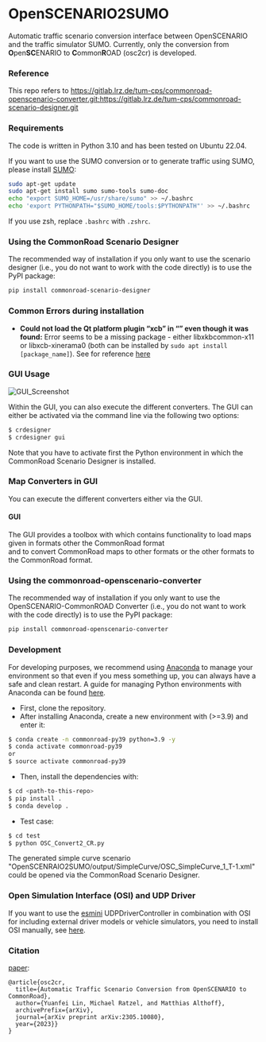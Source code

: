 # OpenSCENARIO2SUMO
Automatic traffic scenario conversion interface between OpenSCENARIO and the traffic simulator SUMO. Currently, only the conversion from **O**pen**SC**ENARIO to **C**ommon**R**OAD (osc2cr) is developed.<br>

### Reference
This repo refers to https://gitlab.lrz.de/tum-cps/commonroad-openscenario-converter.git;https://gitlab.lrz.de/tum-cps/commonroad-scenario-designer.git

### Requirements
The code is written in Python 3.10 and has been tested on Ubuntu 22.04. 

If you want to use the SUMO conversion or to generate traffic using SUMO, please install 
[SUMO](https://sumo.dlr.de/docs/index.html):
```bash
sudo apt-get update
sudo apt-get install sumo sumo-tools sumo-doc
echo "export SUMO_HOME=/usr/share/sumo" >> ~/.bashrc
echo 'export PYTHONPATH="$SUMO_HOME/tools:$PYTHONPATH"' >> ~/.bashrc
```
If you use zsh, replace `.bashrc` with `.zshrc`.


### Using the CommonRoad Scenario Designer
The recommended way of installation if you only want to use the scenario designer (i.e., you do not want to work with the code directly) is to use the PyPI package:
```bash
pip install commonroad-scenario-designer
```


### Common Errors during installation

- **Could not load the Qt platform plugin “xcb” in “” even though it was found:** Error seems to be a missing package - either libxkbcommon-x11 or libxcb-xinerama0 (both can be installed by ```sudo apt install [package_name]```). See for reference [here](https://discuss.pixls.us/t/solved-could-not-load-the-qt-platform-plugin-xcb-in-even-though-it-was-found/17677/9)




### GUI Usage

![GUI_Screenshot](docs/source/details/images/gui_screenshot.png)

Within the GUI, you can also execute the different converters.
The GUI can either be activated via the command line via the following two options:

```bash
$ crdesigner
$ crdesigner gui
```
Note that you have to activate first the Python environment in which the CommonRoad Scenario Designer is installed.

### Map Converters in GUI
You can execute the different converters either via the GUI.

#### GUI
The GUI provides a toolbox with which contains functionality to load maps given in formats other the CommonRoad format   
and to convert CommonRoad maps to other formats or the other formats to the CommonRoad format.




### Using the commonroad-openscenario-converter
The recommended way of installation if you only want to use the OpenSCENARIO-CommonROAD Converter
(i.e., you do not want to work with the code directly) is to use the PyPI package:
```bash
pip install commonroad-openscenario-converter
```
### Development
For developing purposes, we recommend using [Anaconda](https://www.anaconda.com/) to manage your environment so that
even if you mess something up, you can always have a safe and clean restart. 
A guide for managing Python environments with Anaconda can be found [here](https://conda.io/projects/conda/en/latest/user-guide/tasks/manage-environments.html).

- First, clone the repository. 
- After installing Anaconda, create a new environment with (>=3.9) and enter it:
``` bash
$ conda create -n commonroad-py39 python=3.9 -y
$ conda activate commonroad-py39
or
$ source activate commonroad-py39
```
- Then, install the dependencies with:

```sh
$ cd <path-to-this-repo>
$ pip install .
$ conda develop .
```

- Test case:
```bash
$ cd test
$ python OSC_Convert2_CR.py
```
The generated simple curve scenario "OpenSCENRAIO2SUMO/output/SimpleCurve/OSC_SimpleCurve_1_T-1.xml" could be opened via the CommonRoad Scenario Designer.

### Open Simulation Interface (OSI) and UDP Driver
If you want to use the [esmini](https://github.com/esmini/esmini) UDPDriverController in combination with OSI for including
external driver models or vehicle simulators, you need to install OSI manually, 
see [here](https://github.com/OpenSimulationInterface/open-simulation-interface).


### Citation
[paper](https://arxiv.org/pdf/2305.10080.pdf):
```text
@article{osc2cr,
  title={Automatic Traffic Scenario Conversion from OpenSCENARIO to CommonRoad},
  author={Yuanfei Lin, Michael Ratzel, and Matthias Althoff},
  archivePrefix={arXiv},
  journal={arXiv preprint arXiv:2305.10080},
  year={2023}}
}
```
